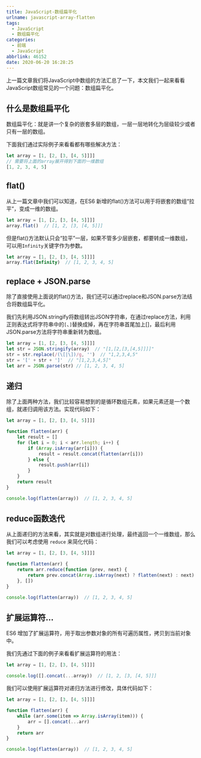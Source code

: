 ```yaml
---
title: JavaScript-数组扁平化
urlname: javascript-array-flatten
tags:
  - JavaScript
  - 数组扁平化
categories:
  - 前端
  - JavaScript
abbrlink: 46152
date: 2020-06-20 16:28:25
---
```


上一篇文章我们将JavaScript中数组的方法汇总了一下，本文我们一起来看看JavaScript数组常见的一个问题：数组扁平化。

## 什么是数组扁平化
数组扁平化：就是讲一个复杂的嵌套多层的数组，一层一层地转化为层级较少或者只有一层的数组。

下面我们通过实际例子来看看都有哪些解决方法：
```js
let array = [1, [2, [3, [4, 5]]]]
// 需要将上面的array展开得到下面的一维数组
[1, 2, 3, 4, 5]
```

## flat()
从上一篇文章中我们可以知道，在ES6 新增的flat()方法可以用于将嵌套的数组“拉平”，变成一维的数组。

```js
let array = [1, [2, [3, [4, 5]]]]
array.flat()  // [1, 2, [3, [4, 5]]]
```

但是flat()方法默认只会“拉平”一层，如果不管多少层嵌套，都要转成一维数组，可以用`Infinity`关键字作为参数。
```js
let array = [1, [2, [3, [4, 5]]]]
array.flat(Infinity)  // [1, 2, 3, 4, 5]
```

## replace + JSON.parse
除了直接使用上面说的flat()方法，我们还可以通过replace和JSON.parse方法结合将数组扁平化。

我们先利用JSON.stringify将数组转出JSON字符串，在通过replace方法，利用正则表达式将字符串中的`[`、`]`替换成掉，再在字符串首尾加上[]，最后利用JSON.parse方法将字符串重新转为数组。

```js
let array = [1, [2, [3, [4, 5]]]]
let str = JSON.stringify(array)  // "[1,[2,[3,[4,5]]]]"
str = str.replace(/(\[|\])/g, '')  // "1,2,3,4,5"
str = '[' + str + ']'  // "[1,2,3,4,5]"
let arr = JSON.parse(str) // [1, 2, 3, 4, 5]
```

## 递归
除了上面两种方法，我们比较容易想到的是循环数组元素，如果元素还是一个数组，就递归调用该方法。实现代码如下：

```js
let array = [1, [2, [3, [4, 5]]]]

function flatten(arr) {
    let result = []
    for (let i = 0; i < arr.length; i++) {
        if (Array.isArray(arr[i])) {
            result = result.concat(flatten(arr[i]))
        } else {
            result.push(arr[i])
        }
    }
    return result
}

console.log(flatten(array))  // [1, 2, 3, 4, 5]
```

## reduce函数迭代
从上面递归的方法来看，其实就是对数组进行处理，最终返回一个一维数组，那么我们可以考虑使用 `reduce` 来简化代码：

```js
let array = [1, [2, [3, [4, 5]]]]

function flatten(arr) {
    return arr.reduce(function (prev, next) {
        return prev.concat(Array.isArray(next) ? flatten(next) : next)
    }, [])
}

console.log(flatten(array))  // [1, 2, 3, 4, 5]
```

## 扩展运算符...
ES6 增加了扩展运算符，用于取出参数对象的所有可遍历属性，拷贝到当前对象中。

我们先通过下面的例子来看看扩展运算符的用法：
```js
let array = [1, [2, [3, [4, 5]]]]

console.log([].concat(...array))  // [1, 2, [3, [4, 5]]]
```

我们可以使用扩展运算符对递归方法进行修改，具体代码如下：
```js
let array = [1, [2, [3, [4, 5]]]]

function flatten(arr) {
    while (arr.some(item => Array.isArray(item))) {
        arr = [].concat(...arr)
    }
    return arr
}

console.log(flatten(array))  // [1, 2, 3, 4, 5]
```
